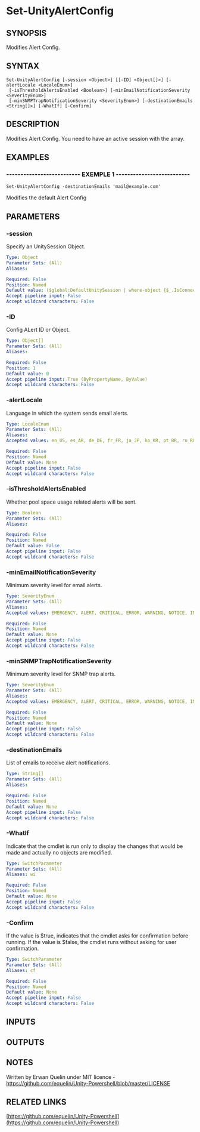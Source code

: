 # Set-UnityAlertConfig

## SYNOPSIS
Modifies Alert Config.

## SYNTAX

```
Set-UnityAlertConfig [-session <Object>] [[-ID] <Object[]>] [-alertLocale <LocaleEnum>]
 [-isThresholdAlertsEnabled <Boolean>] [-minEmailNotificationSeverity <SeverityEnum>]
 [-minSNMPTrapNotificationSeverity <SeverityEnum>] [-destinationEmails <String[]>] [-WhatIf] [-Confirm]
```

## DESCRIPTION
Modifies Alert Config.
You need to have an active session with the array.

## EXAMPLES

### -------------------------- EXEMPLE 1 --------------------------
```
Set-UnityAlertConfig -destinationEmails 'mail@example.com'
```

Modifies the default Alert Config

## PARAMETERS

### -session
Specify an UnitySession Object.

```yaml
Type: Object
Parameter Sets: (All)
Aliases: 

Required: False
Position: Named
Default value: ($global:DefaultUnitySession | where-object {$_.IsConnected -eq $true})
Accept pipeline input: False
Accept wildcard characters: False
```

### -ID
Config ALert ID or Object.

```yaml
Type: Object[]
Parameter Sets: (All)
Aliases: 

Required: False
Position: 1
Default value: 0
Accept pipeline input: True (ByPropertyName, ByValue)
Accept wildcard characters: False
```

### -alertLocale
Language in which the system sends email alerts.

```yaml
Type: LocaleEnum
Parameter Sets: (All)
Aliases: 
Accepted values: en_US, es_AR, de_DE, fr_FR, ja_JP, ko_KR, pt_BR, ru_RU, zh_CN

Required: False
Position: Named
Default value: None
Accept pipeline input: False
Accept wildcard characters: False
```

### -isThresholdAlertsEnabled
Whether pool space usage related alerts will be sent.

```yaml
Type: Boolean
Parameter Sets: (All)
Aliases: 

Required: False
Position: Named
Default value: False
Accept pipeline input: False
Accept wildcard characters: False
```

### -minEmailNotificationSeverity
Minimum severity level for email alerts.

```yaml
Type: SeverityEnum
Parameter Sets: (All)
Aliases: 
Accepted values: EMERGENCY, ALERT, CRITICAL, ERROR, WARNING, NOTICE, INFO, DEBUG, OK

Required: False
Position: Named
Default value: None
Accept pipeline input: False
Accept wildcard characters: False
```

### -minSNMPTrapNotificationSeverity
Minimum severity level for SNMP trap alerts.

```yaml
Type: SeverityEnum
Parameter Sets: (All)
Aliases: 
Accepted values: EMERGENCY, ALERT, CRITICAL, ERROR, WARNING, NOTICE, INFO, DEBUG, OK

Required: False
Position: Named
Default value: None
Accept pipeline input: False
Accept wildcard characters: False
```

### -destinationEmails
List of emails to receive alert notifications.

```yaml
Type: String[]
Parameter Sets: (All)
Aliases: 

Required: False
Position: Named
Default value: None
Accept pipeline input: False
Accept wildcard characters: False
```

### -WhatIf
Indicate that the cmdlet is run only to display the changes that would be made and actually no objects are modified.

```yaml
Type: SwitchParameter
Parameter Sets: (All)
Aliases: wi

Required: False
Position: Named
Default value: None
Accept pipeline input: False
Accept wildcard characters: False
```

### -Confirm
If the value is $true, indicates that the cmdlet asks for confirmation before running.
If the value is $false, the cmdlet runs without asking for user confirmation.

```yaml
Type: SwitchParameter
Parameter Sets: (All)
Aliases: cf

Required: False
Position: Named
Default value: None
Accept pipeline input: False
Accept wildcard characters: False
```

## INPUTS

## OUTPUTS

## NOTES
Written by Erwan Quelin under MIT licence - https://github.com/equelin/Unity-Powershell/blob/master/LICENSE

## RELATED LINKS

[https://github.com/equelin/Unity-Powershell](https://github.com/equelin/Unity-Powershell)

